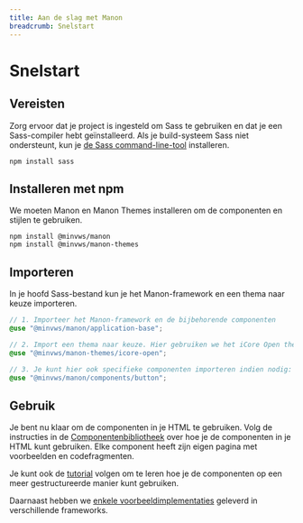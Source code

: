 ```yaml
---
title: Aan de slag met Manon
breadcrumb: Snelstart
---
```


# Snelstart

## Vereisten

Zorg ervoor dat je project is ingesteld om Sass te gebruiken en dat je een
Sass-compiler hebt geïnstalleerd. Als je build-systeem Sass niet ondersteunt,
kun je
[de Sass command-line-tool](https://sass-lang.com/documentation/cli/dart-sass/)
installeren.

```plaintext
npm install sass
```

## Installeren met npm

We moeten Manon en Manon Themes installeren om de componenten en stijlen te
gebruiken.

```plaintext
npm install @minvws/manon
npm install @minvws/manon-themes
```

## Importeren

In je hoofd Sass-bestand kun je het Manon-framework en een thema naar keuze
importeren.

```scss
// 1. Importeer het Manon-framework en de bijbehorende componenten
@use "@minvws/manon/application-base";

// 2. Import een thema naar keuze. Hier gebruiken we het iCore Open thema als voorbeeld.
@use "@minvws/manon-themes/icore-open";

// 3. Je kunt hier ook specifieke componenten importeren indien nodig:
@use "@minvws/manon/components/button";
```

## Gebruik

Je bent nu klaar om de componenten in je HTML te gebruiken. Volg de instructies
in de [Componentenbibliotheek](https://minvws.github.io/nl-rdo-manon/components)
over hoe je de componenten in je HTML kunt gebruiken. Elke component heeft zijn
eigen pagina met voorbeelden en codefragmenten.

Je kunt ook de
[tutorial](https://github.com/minvws/nl-rdo-manon/tree/main/examples/tutorial)
volgen om te leren hoe je de componenten op een meer gestructureerde manier kunt
gebruiken.

Daarnaast hebben we
[enkele voorbeeldimplementaties](https://github.com/minvws/nl-rdo-manon/tree/main/examples/)
geleverd in verschillende frameworks.
